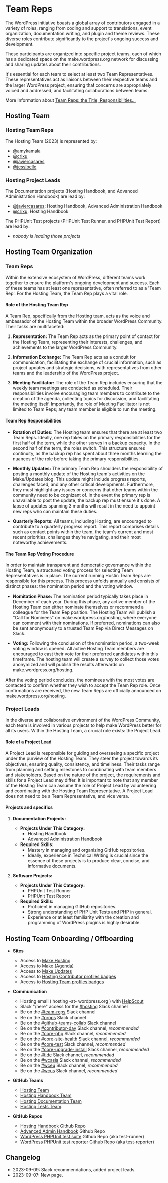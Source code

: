 # Team Reps

The WordPress initiative boasts a global array of contributors engaged in a variety of roles, ranging from coding and support to translations, event organization, documentation writing, and plugin and theme reviews. These diverse roles contribute significantly to the project's ongoing success and development.

These participants are organized into specific project teams, each of which has a dedicated space on the make.wordpress.org network for discussing and sharing updates about their contributions.

It's essential for each team to select at least two Team Representatives. These representatives act as liaisons between their respective teams and the larger WordPress project, ensuring that concerns are appropriately voiced and addressed, and facilitating collaborations between teams.

More Information about [Team Reps: the Title, Responsibilities...](https://make.wordpress.org/updates/team-reps/)

## Hosting Team

### Hosting Team Reps

The Hosting Team (2023) is represented by:

- [@amykamala](https://profiles.wordpress.org/amykamala/)
- [@crixu](https://profiles.wordpress.org/crixu/)
- [@javiercasares](https://profiles.wordpress.org/javiercasares/)
- [@jessibelle](https://profiles.wordpress.org/jessibelle/)

### Hosting Project Leads

The Documentation projects (Hosting Handbook, and Advanced Administration Handbook) are lead by:

- [@javiercasares](https://profiles.wordpress.org/javiercasares/): Hosting Handbook, Advanced Administration Handbook
- [@crixu](https://profiles.wordpress.org/crixu/): Hosting Handbook

The PHPUnit Test projects (PHPUnit Test Runner, and PHPUnit Test Report) are lead by:

- _nobody is leading those projects_

## Hosting Team Organization

### Team Reps

Within the extensive ecosystem of WordPress, different teams work together to ensure the platform's ongoing development and success. Each of these teams has at least one representative, often referred to as a 'Team Rep'. For the Hosting Team, the Team Rep plays a vital role.

#### Role of the Hosting Team Rep

A Team Rep, specifically from the Hosting team, acts as the voice and ambassador of the Hosting Team within the broader WordPress Community. Their tasks are multifaceted:

1. **Representation:** The Team Rep acts as the primary point of contact for the Hosting Team, representing their interests, challenges, and achievements to the larger WordPress Community.
  
2. **Information Exchange:** The Team Rep acts as a conduit for communication, facilitating the exchange of crucial information, such as project updates and strategic decisions, with representatives from other teams and the leadership of the WordPress project.

3. **Meeting Facilitator:** The role of the Team Rep includes ensuring that the weekly team meetings are conducted as scheduled. Their responsibilities involve encouraging team members to contribute to the creation of the agenda, collecting topics for discussion, and facilitating the meeting itself. Importantly, the role of Meeting Facilitator is not limited to Team Reps; any team member is eligible to run the meeting.

#### Team Rep Responsibilities

- **Rotation of Duties:** The Hosting team ensures that there are at least two Team Reps. Ideally, one rep takes on the primary responsibilities for the first half of the term, while the other serves in a backup capacity. In the second half of the term, the roles switch. This structure ensures continuity, as the backup rep has spent about three months learning the nuances of the role before taking the primary responsibilities.

- **Monthly Updates:** The primary Team Rep shoulders the responsibility of posting a monthly update of the Hosting team's activities on the Make/Updates blog. This update might include progress reports, challenges faced, and any other critical developments. Furthermore, they must highlight any issues or concerns that other teams within the community need to be cognizant of. In the event the primary rep is unavailable to post the update, the backup rep must ensure it's done. A lapse of updates spanning 3 months will result in the need to appoint new reps who can maintain these duties.

- **Quarterly Reports:** All teams, including Hosting, are encouraged to contribute to a quarterly progress report. This report comprises details such as contact points within the team, the team's current and most recent priorities, challenges they're navigating, and their most noteworthy achievements.

#### The Team Rep Voting Procedure

In order to maintain transparent and democratic governance within the Hosting Team, a structured voting process for selecting Team Representatives is in place. The current running Hostin Team Reps are responsible for this process. This process unfolds annually and consists of distinct phases: the nomination period and the voting window.

- **Nomitation Phase:** The nomination period typically takes place in December of each year. During this phase, any active member of the Hosting Team can either nominate themselves or recommend a colleague for the Team Rep position. The Hosting Team will publish a "Call for Nominees" on make.wordpress.org/hosting, where everyone can comment with their nominations. If preferred, nominations can also be sent anonymously to a trusted Team Rep via Direct Messages on Slack.

- **Voting:** Following the conclusion of the nomination period, a two-week voting window is opened. All active Hosting Team members are encouraged to cast their vote for their preferred candidates within this timeframe. The hosting team will create a survey to collect those votes anonymized and will publish the results afterwards on make.wordpress.org/hosting. 

After the voting period concludes, the nominees with the most votes are contacted to confirm whether they wish to accept the Team Rep role. Once confirmations are received, the new Team Reps are officially announced on make.wordpress.org/hosting.

### Project Leads

In the diverse and collaborative environment of the WordPress Community, each team is involved in various projects to help make WordPress better for all its users. Within the Hosting Team, a crucial role exists: the Project Lead.

#### Role of a Project Lead

A Project Lead is responsible for guiding and overseeing a specific project under the purview of the Hosting Team. They steer the project towards its objectives, ensuring quality, consistency, and timeliness. Their tasks range from planning and setting milestones to coordinating with team members and stakeholders. Based on the nature of the project, the requirements and skills for a Project Lead may differ. It is important to note that any member of the Hosting Team can assume the role of Project Lead by volunteering and coordinating with the Hosting Team Representative. A Project Lead does not need to be a Team Representative, and vice versa.

#### Projects and specifics

1. **Documentation Projects:**

   - **Projects Under This Category:** 
     - Hosting Handbook
     - Advanced Administration Handbook
   - **Required Skills:** 
     - Mastery in managing and organizing GitHub repositories.
     - Ideally, experience in Technical Writing is crucial since the essence of these projects is to produce clear, concise, and informative documents.
   
2. **Software Projects:**

   - **Projects Under This Category:** 
     - PHPUnit Test Runner
     - PHPUnit Test Report
   - **Required Skills:** 
     - Proficient in managing GitHub repositories.
     - Strong understanding of PHP Unit Tests and PHP in general.
     - Experience or at least familiarity with the creation and programming of WordPress plugins is highly desirable.

## Hosting Team Onboarding / Offboarding

- **Sites**
  - Access to [Make Hosting](https://make.wordpress.org/hosting/)
  - Access to [Make (Agenda)](https://make.wordpress.org/)
  - Access to [Make Updates](https://make.wordpress.org/updates/)
  - Access to [Hosting Contributor profiles badges](https://profiles.wordpress.org/associations/hosting-contributor/)
  - Access to [Hosting Team profiles badges](https://profiles.wordpress.org/associations/hosting-team/)

- **Communication**
  - Hosting email ( hosting -at- wordpress.org ) with [HelpScout](https://secure.helpscout.net/)
  - Slack "/here" access for the [#hosting](https://wordpress.slack.com/archives/C3D6T7F8Q) Slack channel
  - Be on the [#team-reps](https://wordpress.slack.com/archives/C023M4VELMB) Slack channel
  - Be on the [#props](https://wordpress.slack.com/archives/C0FRG66LR) Slack channel
  - Be on the [#github-teams-collab](https://wordpress.slack.com/archives/C05M6F1AQCV) Slack channel
  - Be on the [#contributor-day](https://wordpress.slack.com/archives/C0DS2NW14) Slack channel, _recommended_
  - Be on the [#core-php](https://wordpress.slack.com/archives/C60K3MP2Q) Slack channel, _recommended_
  - Be on the [#core-site-health](https://wordpress.slack.com/archives/CKSU841L7) Slack channel, _recommended_
  - Be on the [#core-test](https://wordpress.slack.com/archives/C03B0H5J0) Slack channel, _recommended_
  - Be on the [#core-upgrade-install](https://wordpress.slack.com/archives/CULBN711P) Slack channel, _recommended_
  - Be on the [#tide](https://wordpress.slack.com/archives/C7TK8FBUJ) Slack channel, _recommended_
  - Be on the [#wcasia](https://wordpress.slack.com/archives/CLAFGCLBG) Slack channel, _recommended_
  - Be on the [#wceu](https://wordpress.slack.com/archives/C1HRSGE2X) Slack channel, _recommended_
  - Be on the [#wcus](https://wordpress.slack.com/archives/C087S65L2) Slack channel, _recommended_

- **GitHub Teams**
  - [Hosting Team](https://github.com/orgs/WordPress/teams/hosting-team)
  - [Hosting Handbook Team](https://github.com/orgs/WordPress/teams/hosting-handbook-team)
  - [Hosting Documentation Team](https://github.com/orgs/WordPress/teams/hosting-documentation-team)
  - [Hosting Tests Team](https://github.com/orgs/WordPress/teams/hosting-tests-team).

- **GitHub Repos**
  - [Hosting Handbook](https://github.com/WordPress/hosting-handbook) Github Repo
  - [Advanced Admin Handbook](https://github.com/WordPress/Advanced-administration-handbook) Github Repo
  - [WordPress PHPUnit test suite](https://github.com/WordPress/phpunit-test-runner) Github Repo (aka test-runner)
  - [WordPress PHPUnit test reporter](https://github.com/WordPress/phpunit-test-reporter) Github Repo (aka test-reporter)

## Changelog

- 2023-09-09: Slack recommendations, added project leads.
- 2023-09-07: New page.
